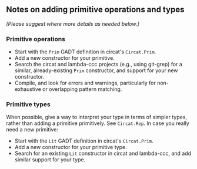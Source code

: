 ## Notes on adding primitive operations and types

*[Please suggest where more details as needed below.]*

### Primitive operations

*   Start with the `Prim` GADT definition in circat's `Circat.Prim`.
*   Add a new constructor for your primitive.
*   Search the circat and lambda-ccc projects (e.g., using git-grep) for a similar, already-existing `Prim` constructor, and support for your new constructor.
*   Compile, and look for errors and warnings, particularly for non-exhaustive or overlapping pattern matching.

### Primitive types

When possible, give a way to interpret your type in terms of simpler types, rather than adding a primitive primitively.
See `Circat.Rep`.
In case you really need a new primitive:

*   Start with the `Lit` GADT definition in circat's `Circat.Prim`.
*   Add a new constructor for your primitive type.
*   Search for an existing `Lit` constructor in circat and lambda-ccc, and add similar support for your type.

